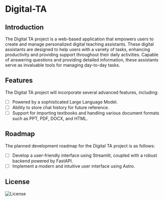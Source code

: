 <!--
 * @Author: hibana2077 hibana2077@gmail.com
 * @Date: 2024-05-05 10:00:24
 * @LastEditors: hibana2077 hibana2077@gmail.com
 * @LastEditTime: 2024-05-05 17:43:02
 * @FilePath: \Digital-TA\README.md
 * @Description: 
-->
# Digital-TA

## Introduction

The Digital TA project is a web-based application that empowers users to create and manage personalized digital teaching assistants. These digital assistants are designed to help users with a variety of tasks, enhancing productivity and providing support throughout their daily activities. Capable of answering questions and providing detailed information, these assistants serve as invaluable tools for managing day-to-day tasks.

## Features

The Digital TA project will incorporate several advanced features, including:

- [ ] Powered by a sophisticated Large Language Model.
- [ ] Ability to store chat history for future reference.
- [ ] Support for importing textbooks and handling various document formats such as PPT, PDF, DOCX, and HTML.

## Roadmap

The planned development roadmap for the Digital TA project is as follows:

- [ ] Develop a user-friendly interface using Streamlit, coupled with a robust backend powered by FastAPI.
- [ ] Implement a modern and intuitive user interface using Astro.

## License

![License](https://img.shields.io/badge/license-MIT-blue)